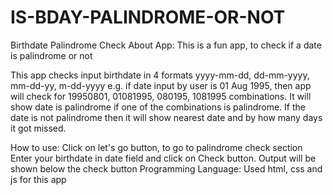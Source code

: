 # IS-BDAY-PALINDROME-OR-NOT
Birthdate Palindrome Check
About App:
This is a fun app, to check if a date is palindrome or not

This app checks input birthdate in 4 formats yyyy-mm-dd, dd-mm-yyyy, mm-dd-yy, m-dd-yyyy e.g. if date input by user is 01 Aug 1995, then app will check for 19950801, 01081995, 080195, 1081995 combinations. It will show date is palindrome if one of the combinations is palindrome. If the date is not palindrome then it will show nearest date and by how many days it got missed.

How to use:
Click on let's go button, to go to palindrome check section
Enter your birthdate in date field and click on Check button.
Output will be shown below the check button
Programming Language:
Used html, css and js for this app
 
